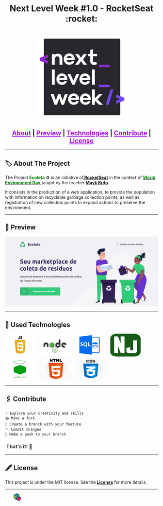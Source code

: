 <h1 align="center">Next Level Week #1.0 - RocketSeat :rocket:</h1>                                                         

<h1 align="center">
<img src="./public/assets/logonlw2.png" style="align-items: center"><br>
</h1>

<h2 align="center">
<a style="color:#a10ee0;" href="#about">About</a>  |
<a style="color:#a10ee0;" href="#preview">Preview</a>  |
<a style="color:#a10ee0;" href="#technologies">Technologies</a>  |
<a style="color:#a10ee0;" href="#contribute">Contribute</a>  |
<a style="color:#a10ee0;" href="#license">License</a> 
</h2>


<hr>


<h2 id="about">🏷 About The Project</h2>
<p>The Project <span style="color:green;"><b>Ecoleta</b> </span>♻ is an initiative of<a href="https://github.com/Rocketseat" target="_blank"><b> RocketSeat</b></a> in the context of <a href="https://pt.wikipedia.org/wiki/Dia_Mundial_do_Ambiente" target="_blank"> <b> <span style="color:green;"> World Environment Day</span></b> </a> taught by the teacher <a  href="https://github.com/maykbrito" target="_blank"><b>Mayk Brito</b></a>.</p>

<p>It consists in the production of a web application, to provide the population with information on recyclable garbage collection points, as well as registration of new collection points to expand actions to preserve the environment. </p>

<hr>

<h2 id="preview">🔎 Preview </h2>
<img src="./public/assets/preview/1.png">

<hr>

<h2 id="technologies">🧰 Used Technologies </h2>

<img src="./public/assets/logojs.png" width="100" height="75" style="border-radius:20%">&nbsp;&nbsp;&nbsp;
<img src="./public/assets/logonode.png" width="100" height="75" style="border-radius:20%">&nbsp;&nbsp;&nbsp;
<img src="./public/assets/logosql.png" width="100" height="75" style="border-radius:20%">&nbsp;&nbsp;&nbsp;
<img src="./public/assets/logonunjucks.png" width="100" height="75" style="border-radius:20%">&nbsp;&nbsp;&nbsp;
<img src="./public/assets/logonodemon.png" width="100" height="75" style="border-radius:20%">&nbsp;&nbsp;&nbsp;
<img src="./public/assets/logohtml.png" width="100" height="75" style="border-radius:20%">&nbsp;&nbsp;&nbsp;
<img src="./public/assets/logocss.png" width="100" height="75" style="border-radius:20%">&nbsp;&nbsp;&nbsp;


<hr>

<h2 id="contribute">🖇 Contribute</h2>

    💡 Explore your creativity and skills 
    📥 Make a fork
    🔱 Create a branck with your feature
    〽 Commit changes
    💠 Make a push to your branch
<h3>&nbsp;That's it! 🖖</h3>

<hr>

<h2 id="license">🖋 License</h2>
<p>This project is under the MIT license. See the <a href="https://github.com/Camila-Isabela/Next-Level-Week/blob/master/LICENSE"><strong>License</strong></a> for more details.</p>

<hr>

&ensp;&ensp;&ensp;&ensp;<img src="./public/assets/footlogo.png" alt="logotipo footer">



